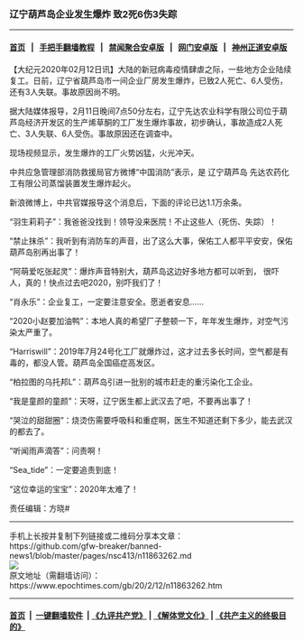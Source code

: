 ### 辽宁葫芦岛企业发生爆炸 致2死6伤3失踪
------------------------

#### [首页](https://github.com/gfw-breaker/banned-news1/blob/master/README.md) &nbsp;&nbsp;|&nbsp;&nbsp; [手把手翻墙教程](https://github.com/gfw-breaker/guides/wiki) &nbsp;&nbsp;|&nbsp;&nbsp; [禁闻聚合安卓版](https://github.com/gfw-breaker/bn-android) &nbsp;&nbsp;|&nbsp;&nbsp; [网门安卓版](https://github.com/oGate2/oGate) &nbsp;&nbsp;|&nbsp;&nbsp; [神州正道安卓版](https://github.com/SzzdOgate/update) 



<div><p>
 【大纪元2020年02月12日讯】大陆的新冠病毒疫情肆虐之际，一些地方企业陆续复工。日前，辽宁省葫芦岛市一间企业厂房发生爆炸，已致2人死亡、6人受伤，还有3人失联。事故原因尚不明。
</p>
<p>
 据大陆媒体报导，2月11日晚间7点50分左右，辽宁先达农业科学有限公司位于葫芦岛经济开发区的生产烯草酮的工厂发生爆炸事故，初步确认，事故造成2人死亡、3人失联、6人受伤。事故原因还在调查中。
</p>
<p>
 现场视频显示，发生爆炸的工厂火势凶猛，火光冲天。
</p>
<p>
 中共应急管理部消防救援局官方微博“中国消防”表示，是
 <ok href="https://www.epochtimes.com/gb/tag/%E8%BE%BD%E5%AE%81%E8%91%AB%E8%8A%A6%E5%B2%9B.html">
  辽宁葫芦岛
 </ok>
 先达农药化工有限公司蒸馏装置发生爆炸起火。
</p>
<p>
 新浪微博上，中共官媒报导这个消息后，下面的评论已达1.1万余条。
</p>
<p>
 “羽生莉莉子”：我爸爸没找到！领导没来医院！不止这些人（死伤、失踪）！
</p>
<p>
 “禁止抹杀”：我听到有消防车的声音，出了这么大事，保佑工人都平平安安，保佑葫芦岛别再出事了！
</p>
<p>
 “阿萌爱吃张起灵”：爆炸声音特别大，葫芦岛这边好多地方都可以听到， 很吓人，真的！快点过去吧2020，别吓我们了！
</p>
<p>
 “肖永乐”：企业复工，一定要注意安全。愿逝者安息……
</p>
<p>
 “2020小赵要加油鸭”：本地人真的希望厂子整顿一下，年年发生爆炸，对空气污染太严重了。
</p>
<p>
 “Harriswill”：2019年7月24号化工厂就爆炸过，这才过去多长时间，空气都是有毒的，都没人管。葫芦岛全国癌症高发区。
</p>
<p>
 “柏拉图的乌托邦L”：葫芦岛引进一批别的城市赶走的重污染化工企业。
</p>
<p>
 “我是童颜的童颜”：天呀，辽宁医生都上武汉去了吧，不要再出事了！
</p>
<p>
 “哭泣的甜甜圈”：烧烫伤需要呼吸科和重症啊，医生不知道还剩下多少，能去武汉的都去了。
</p>
<p>
 “听闻雨声滴答”：问责啊！
</p>
<p>
 “Sea_tide”：一定要追责到底！
</p>
<p>
 “这位幸运的宝宝”：2020年太难了！
</p>
<p>
 责任编辑：方晓#
</p>
</div>
<hr/>
手机上长按并复制下列链接或二维码分享本文章：<br/>
https://github.com/gfw-breaker/banned-news1/blob/master/pages/nsc413/n11863262.md <br/>
<a href='https://github.com/gfw-breaker/banned-news1/blob/master/pages/nsc413/n11863262.md'><img src='https://github.com/gfw-breaker/banned-news1/blob/master/pages/nsc413/n11863262.md.png'/></a> <br/>
原文地址（需翻墙访问）：https://www.epochtimes.com/gb/20/2/12/n11863262.htm


------------------------
#### [首页](https://github.com/gfw-breaker/banned-news1/blob/master/README.md) &nbsp;|&nbsp; [一键翻墙软件](https://github.com/gfw-breaker/nogfw/blob/master/README.md) &nbsp;| [《九评共产党》](https://github.com/gfw-breaker/9ping.md/blob/master/README.md#九评之一评共产党是什么) | [《解体党文化》](https://github.com/gfw-breaker/jtdwh.md/blob/master/README.md) | [《共产主义的终极目的》](https://github.com/gfw-breaker/gczydzjmd.md/blob/master/README.md)


<img src='http://gfw-breaker.win/banned-news/pages/nsc413/n11863262.md' width='0px' height='0px'/>